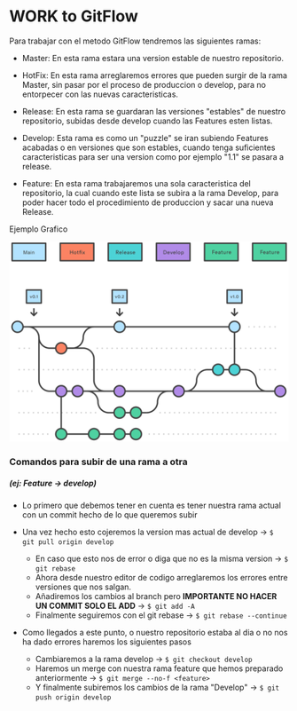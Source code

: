 # WORK to GitFlow

Para trabajar con el metodo GitFlow tendremos las siguientes ramas:
- Master: En esta rama estara una version estable de nuestro repositorio.

- HotFix: En esta rama arreglaremos errores que pueden surgir de la rama Master, sin pasar por el proceso de produccion o develop, para no entorpecer con las nuevas caracteristicas.

- Release: En esta rama se guardaran las versiones "estables" de nuestro repositorio, subidas desde develop cuando las Features esten listas.

- Develop: Esta rama es como un "puzzle" se iran subiendo Features acabadas o en versiones que son estables, cuando tenga suficientes caracteristicas para ser una version como por ejemplo "1.1" se pasara a release.

- Feature: En esta rama trabajaremos una sola caracteristica del repositorio, la cual cuando este lista se subira a la rama Develop, para poder hacer todo el procedimiento de produccion y sacar una nueva Release.


Ejemplo Grafico

![GraphicExample](media/ejemplo%20grafico%20branches.svg)


### Comandos para subir de una rama a otra
##### (ej: Feature -> develop)

- Lo primero que debemos tener en cuenta es tener nuestra rama actual con un commit hecho de lo que queremos subir

- Una vez hecho esto cojeremos la version mas actual de develop -> ```$ git pull origin develop```
    - En caso que esto nos de error o diga que no es la misma version -> ```$ git rebase```
    - Ahora desde nuestro editor de codigo arreglaremos los errores entre versiones que nos salgan.
    - Añadiremos los cambios al branch pero **IMPORTANTE NO HACER UN COMMIT SOLO EL ADD** -> ```$ git add -A```
    - Finalmente seguiremos con el git rebase -> ```$ git rebase --continue```

- Como llegados a este punto, o nuestro repositorio estaba al dia o no nos ha dado errores haremos los siguientes pasos
    - Cambiaremos a la rama develop -> ```$ git checkout develop```
    - Haremos un merge con nuestra rama feature que hemos preparado anteriormente -> ```$ git merge --no-f <feature>```
    - Y finalmente subiremos los cambios de la rama "Develop" -> ```$ git push origin develop```